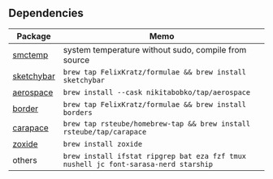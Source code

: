 ## Dependencies

| Package                                                                 | Memo                                                                                |
|-------------------------------------------------------------------------|-------------------------------------------------------------------------------------|
| [smctemp](https://github.com/narugit/smctemp)                           | system temperature without sudo, compile from source                                |
| [sketchybar](https://github.com/FelixKratz/SketchyBar)                  | `brew tap FelixKratz/formulae && brew install sketchybar`                           |
| [aerospace](https://nikitabobko.github.io/AeroSpace/guide#installation) | `brew install --cask nikitabobko/tap/aerospace`                                     |
| [border](https://github.com/FelixKratz/JankyBorders)                    | `brew tap FelixKratz/formulae && brew install borders`                              |
| [carapace](https://carapace-sh.github.io/carapace-bin/setup.html)       | `brew tap rsteube/homebrew-tap && brew install rsteube/tap/carapace`                |
| [zoxide](https://github.com/ajeetdsouza/zoxide)                         | `brew install zoxide`                                                               |
| others                                                                  | `brew install ifstat ripgrep bat eza fzf tmux nushell jc font-sarasa-nerd starship` |
